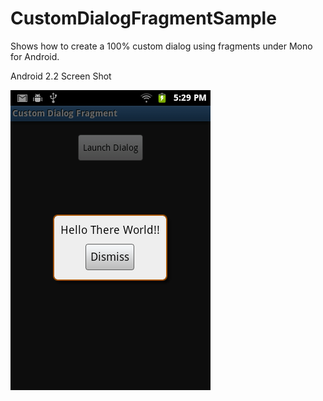 CustomDialogFragmentSample
==========================

Shows how to create a 100% custom dialog using fragments under Mono for Android.

Android 2.2 Screen Shot

![Screen Shot](screen-shot.png)
